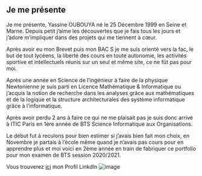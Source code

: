 ## Je me présente

Je me présente, Yassine OUBOUYA né le 25 Décembre 1999 en Seine et Marne. 
Depuis petit j’aime les découvertes que je fais tous les jours et j’adore m’impliquer dans des projets qui me tiennent à cœur. 

Après avoir eu mon Brevet puis mon BAC S je me suis orienté vers la fac, le but de tout lycéens, la liberté des cours en toute autonomie, les activités sportive et intellectuels réunis sur un seul et même site, ce ne fût pas pour moi. 

Après une année en Science de l’ingénieur à faire de la physique Newtonienne je suis parti en Licence Mathématique & Informatique ou j’acquis la notion de recherche dans les analyses grâce aux mathématiques et de la logique et la structure architecturales des système informatique grâce à l’informatique. 

Après avoir perdu 2 ans à faire ce qui ne me plaisait pas je suis donc arrivé à ITIC Paris en 1ère année de BTS Science Informatique aux Organisations. 

Le début fut à reculons pour bien estimer si j’avais bien fait mon choix, en Novembre je partais à l’école même quand je n’avais pas cours pour en apprendre plus et moi voici en 2ème année en train de fabriquer ce portfolio pour mon examen de BTS session 2020/2021.

 
 
Vous trouverez [ici](https://www.linkedin.com/in/yassineoubouya/) mon Profil LinkdIn  ![image](https://user-images.githubusercontent.com/59647512/112840875-2089c900-90a0-11eb-8679-751b35cf3bf3.png)

